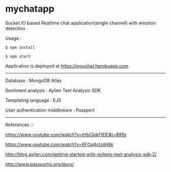 # mychatapp
Socket.IO based Realtime chat application(single channel) with emotion detection

Usage :
```
$ npm install
```
```
$ npm start
```
Application is deployed at https://myuchat.herokuapp.com

---

Database : MongoDB Atlas

Sentiment analysis : Aylien Text Analysis SDK

Templating language : EJS

User authentication middleware : Passport

---

References :-

https://www.youtube.com/watch?v=tHbCkikFfDE&t=899s

https://www.youtube.com/watch?v=6FOq4cUdH8k

http://blog.aylien.com/getting-started-with-ayliens-text-analysis-sdk-2/

http://www.passportjs.org/docs/
